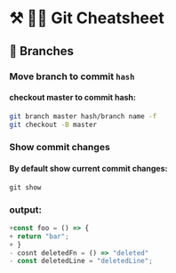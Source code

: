 # ⚒ 🐻‍❄️ Git Cheatsheet

## 🐯 Branches
### Move branch to commit `hash`
#### checkout master to commit hash:
```sh
git branch master hash/branch name -f
git checkout -B master
```
### Show commit changes
#### By default show current commit changes:
```
git show
```
### output: 
```js
+const foo = () => {
+ return "bar";
+ }
- cosnt deletedFn = () => "deleted"
- const deletedLine = "deletedLine";
```





